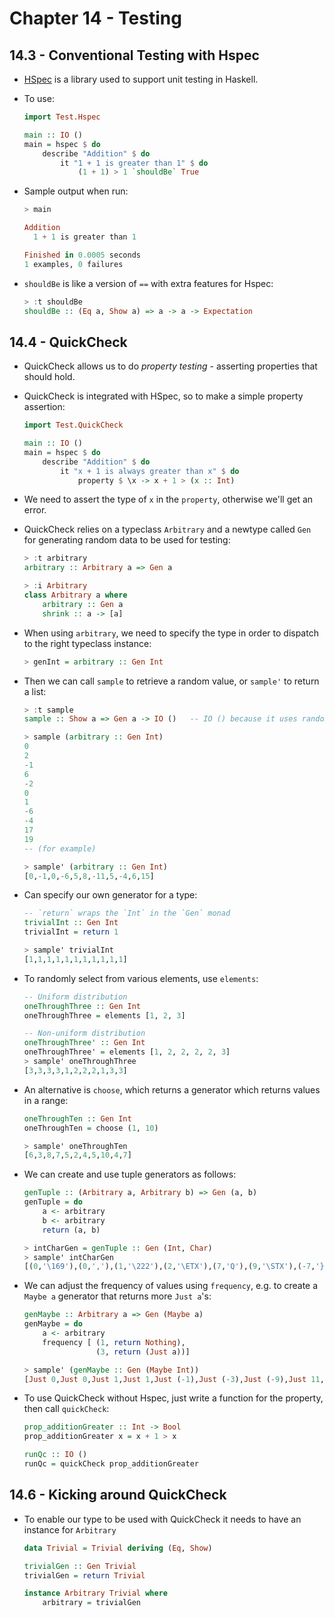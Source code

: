# Chapter 14 - Testing

## 14.3 - Conventional Testing with Hspec

- [HSpec](http://hackage.haskell.org/package/hspec) is a library used to support unit testing in Haskell.

- To use:

    ```haskell
    import Test.Hspec

    main :: IO ()
    main = hspec $ do
        describe "Addition" $ do
            it "1 + 1 is greater than 1" $ do
                (1 + 1) > 1 `shouldBe` True
    ```

- Sample output when run:

    ```haskell
    > main

    Addition
      1 + 1 is greater than 1

    Finished in 0.0005 seconds
    1 examples, 0 failures
    ```

- `shouldBe` is like a version of `==` with extra features for Hspec:

    ```haskell
    > :t shouldBe
    shouldBe :: (Eq a, Show a) => a -> a -> Expectation
    ```


## 14.4 - QuickCheck

- QuickCheck allows us to do _property testing_ - asserting properties that should hold.

- QuickCheck is integrated with HSpec, so to make a simple property assertion:

    ```haskell
    import Test.QuickCheck

    main :: IO ()
    main = hspec $ do
        describe "Addition" $ do
            it "x + 1 is always greater than x" $ do
                property $ \x -> x + 1 > (x :: Int)
    ```

- We need to assert the type of `x` in the `property`, otherwise we'll get an error.

- QuickCheck relies on a typeclass `Arbitrary` and a newtype called `Gen` for generating random data to be used for testing:

    ```haskell
    > :t arbitrary
    arbitrary :: Arbitrary a => Gen a

    > :i Arbitrary
    class Arbitrary a where
        arbitrary :: Gen a
        shrink :: a -> [a]
    ```

- When using `arbitrary`, we need to specify the type in order to dispatch to the right typeclass instance:

    ```haskell
    > genInt = arbitrary :: Gen Int
    ```

- Then we can call `sample` to retrieve a random value, or `sample'` to return a list:

    ```haskell
    > :t sample
    sample :: Show a => Gen a -> IO ()   -- IO () because it uses randomness

    > sample (arbitrary :: Gen Int)
    0
    2
    -1
    6
    -2
    0
    1
    -6
    -4
    17
    19
    -- (for example)

    > sample' (arbitrary :: Gen Int)
    [0,-1,0,-6,5,8,-11,5,-4,6,15]
    ```

- Can specify our own generator for a type:

    ```haskell
    -- `return` wraps the `Int` in the `Gen` monad
    trivialInt :: Gen Int
    trivialInt = return 1

    > sample' trivialInt
    [1,1,1,1,1,1,1,1,1,1,1]
    ```

- To randomly select from various elements, use `elements`:

    ```haskell
    -- Uniform distribution
    oneThroughThree :: Gen Int
    oneThroughThree = elements [1, 2, 3]

    -- Non-uniform distribution
    oneThroughThree' :: Gen Int
    oneThroughThree' = elements [1, 2, 2, 2, 2, 3]
    > sample' oneThroughThree
    [3,3,3,3,1,2,2,2,1,3,3]
    ```

- An alternative is `choose`, which returns a generator which returns values in a range:

    ```haskell
    oneThroughTen :: Gen Int
    oneThroughTen = choose (1, 10)

    > sample' oneThroughTen
    [6,3,8,7,5,2,4,5,10,4,7]
    ```

- We can create and use tuple generators as follows:

    ```haskell
    genTuple :: (Arbitrary a, Arbitrary b) => Gen (a, b)
    genTuple = do
        a <- arbitrary
        b <- arbitrary
        return (a, b)

    > intCharGen = genTuple :: Gen (Int, Char)
    > sample' intCharGen
    [(0,'\169'),(0,','),(1,'\222'),(2,'\ETX'),(7,'Q'),(9,'\STX'),(-7,'}'),(5,'\EM'),(-3,'+'),(-9,'\199'),(3,'b')]
    ```

- We can adjust the frequency of values using `frequency`, e.g. to create a `Maybe a` generator that returns more `Just a`'s:

    ```haskell
    genMaybe :: Arbitrary a => Gen (Maybe a)
    genMaybe = do
        a <- arbitrary
        frequency [ (1, return Nothing),
                    (3, return (Just a))]

    > sample' (genMaybe :: Gen (Maybe Int))
    [Just 0,Just 0,Just 1,Just 1,Just (-1),Just (-3),Just (-9),Just 11,Just 2,Nothing,Just (-13)]
    ```

- To use QuickCheck without Hspec, just write a function for the property, then call `quickCheck`:

    ```haskell
    prop_additionGreater :: Int -> Bool
    prop_additionGreater x = x + 1 > x

    runQc :: IO ()
    runQc = quickCheck prop_additionGreater
    ```


## 14.6 - Kicking around QuickCheck

- To enable our type to be used with QuickCheck it needs to have an instance for `Arbitrary` 

    ```haskell
    data Trivial = Trivial deriving (Eq, Show)

    trivialGen :: Gen Trivial
    trivialGen = return Trivial

    instance Arbitrary Trivial where
        arbitrary = trivialGen
    ```

